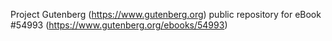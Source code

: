 Project Gutenberg (https://www.gutenberg.org) public repository for
eBook #54993 (https://www.gutenberg.org/ebooks/54993)
